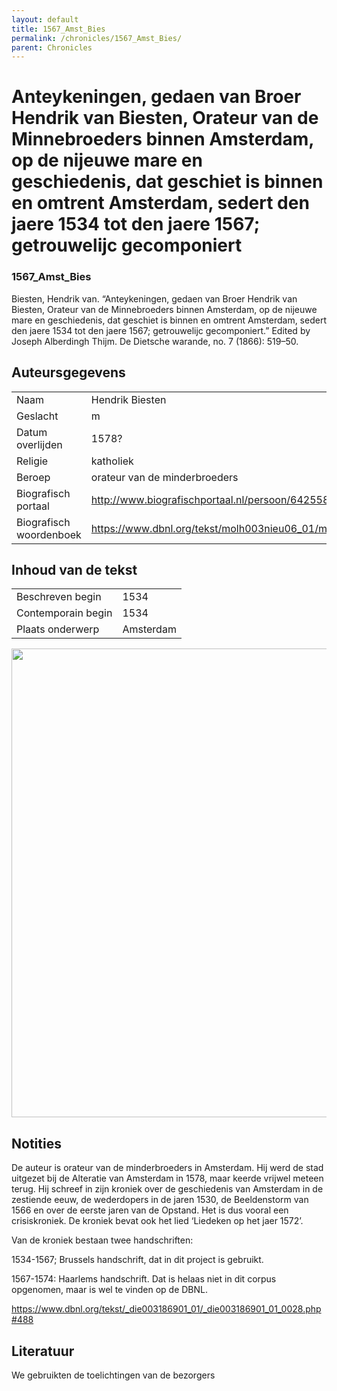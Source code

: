 ```yaml
---
layout: default
title: 1567_Amst_Bies
permalink: /chronicles/1567_Amst_Bies/
parent: Chronicles
--- 
```



# Anteykeningen, gedaen van Broer Hendrik van Biesten, Orateur van de Minnebroeders binnen Amsterdam, op de nijeuwe mare en geschiedenis, dat geschiet is binnen en omtrent Amsterdam, sedert den jaere 1534 tot den jaere 1567; getrouwelijc gecomponiert 

### 1567_Amst_Bies 

Biesten, Hendrik van. “Anteykeningen, gedaen van Broer Hendrik van Biesten, Orateur van de Minnebroeders binnen Amsterdam, op de nijeuwe mare en geschiedenis, dat geschiet is binnen en omtrent Amsterdam, sedert den jaere 1534 tot den jaere 1567; getrouwelijc gecomponiert.” Edited by Joseph Alberdingh Thijm. De Dietsche warande, no. 7 (1866): 519–50. 

## Auteursgegevens 

| | | 
| --------------- | --------------- | 
| Naam | Hendrik Biesten | 
| Geslacht | m | 
| Datum overlijden | 1578? | 
| Religie | katholiek | 
| Beroep | orateur van de minderbroeders | 
| Biografisch portaal | http://www.biografischportaal.nl/persoon/64255846 | 
| Biografisch woordenboek | https://www.dbnl.org/tekst/molh003nieu06_01/molh003nieu06_01_0206.php | 

## Inhoud van de tekst 

| | | 
| --------------- | --------------- | 
| Beschreven begin | 1534 | 
| Contemporain begin | 1534 | 
| Plaats onderwerp | Amsterdam | 

[<img src="..\..\barplots_chronicles\1567_Amst_Bies.jpg" width="750"/>](..\..\barplots_chronicles\1567_Amst_Bies.jpg) 

## Notities 

De auteur is orateur van de minderbroeders in Amsterdam. Hij werd de stad
uitgezet bij de Alteratie van Amsterdam in 1578, maar keerde vrijwel meteen
terug. Hij schreef in zijn kroniek over de geschiedenis van Amsterdam in de
zestiende eeuw, de wederdopers in de jaren 1530, de Beeldenstorm van 1566 en over de eerste jaren van de Opstand. Het is dus vooral een crisiskroniek. De kroniek bevat ook het lied ‘Liedeken op het jaer 1572’.

Van de kroniek bestaan twee handschriften:

1534-1567; Brussels handschrift, dat in dit project is gebruikt.

1567-1574: Haarlems handschrift. Dat is helaas niet in dit corpus opgenomen, maar is wel te vinden op de DBNL. 

https://www.dbnl.org/tekst/_die003186901_01/_die003186901_01_0028.php#488


## Literatuur 
We gebruikten de toelichtingen van de bezorgers
